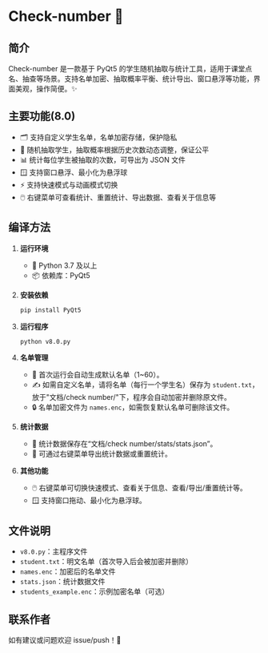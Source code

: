 # Check-number 🎲

## 简介

Check-number 是一款基于 PyQt5 的学生随机抽取与统计工具，适用于课堂点名、抽查等场景。支持名单加密、抽取概率平衡、统计导出、窗口悬浮等功能，界面美观，操作简便。✨

## 主要功能(8.0)

- 🗂️ 支持自定义学生名单，名单加密存储，保护隐私
- 🎯 随机抽取学生，抽取概率根据历史次数动态调整，保证公平
- 📊 统计每位学生被抽取的次数，可导出为 JSON 文件
- 🪟 支持窗口悬浮、最小化为悬浮球
- ⚡ 支持快速模式与动画模式切换
- 🖱️ 右键菜单可查看统计、重置统计、导出数据、查看关于信息等

## 编译方法

1. **运行环境**  
   - 🐍 Python 3.7 及以上
   - 📦 依赖库：PyQt5

2. **安装依赖**  
   ```bash
   pip install PyQt5
   ```

3. **运行程序**  
   ```bash
   python v8.0.py
   ```

4. **名单管理**  
   - 📝 首次运行会自动生成默认名单（1~60）。
   - ✍️ 如需自定义名单，请将名单（每行一个学生名）保存为 `student.txt`，放于"文档/check number/"下，程序会自动加密并删除原文件。
   - 🔒 名单加密文件为 `names.enc`，如需恢复默认名单可删除该文件。

5. **统计数据**  
   - 📁 统计数据保存在“文档/check number/stats/stats.json”。
   - 💾 可通过右键菜单导出统计数据或重置统计。

6. **其他功能**  
   - 🖱️ 右键菜单可切换快速模式、查看关于信息、查看/导出/重置统计等。
   - 🪟 支持窗口拖动、最小化为悬浮球。

## 文件说明

- `v8.0.py`：主程序文件
- `student.txt`：明文名单（首次导入后会被加密并删除）
- `names.enc`：加密后的名单文件
- `stats.json`：统计数据文件
- `students_example.enc`：示例加密名单（可选）

## 联系作者

如有建议或问题欢迎 issue/push！🤝
